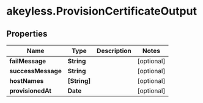 # akeyless.ProvisionCertificateOutput

## Properties

Name | Type | Description | Notes
------------ | ------------- | ------------- | -------------
**failMessage** | **String** |  | [optional] 
**successMessage** | **String** |  | [optional] 
**hostNames** | **[String]** |  | [optional] 
**provisionedAt** | **Date** |  | [optional] 


